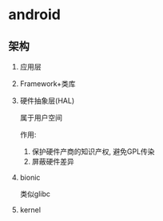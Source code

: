 # android

## 架构
1. 应用层
1. Framework+类库
1. 硬件抽象层(HAL)

	属于用户空间

	作用:
	1. 保护硬件产商的知识产权, 避免GPL传染
	1. 屏蔽硬件差异

1. bionic

	类似glibc
1. kernel